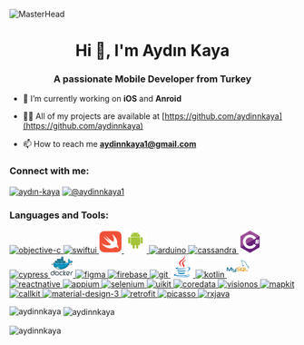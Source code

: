 ![MasterHead](https://miro.medium.com/v2/resize:fit:4800/format:webp/1*t1pEc6Sg5r97hMcyhB-E1Q.png)

<h1 align="center">Hi 👋, I'm Aydın Kaya</h1>
<h3 align="center">A passionate Mobile Developer from Turkey</h3>

- 🔭 I’m currently working on **iOS** and **Anroid**

- 👨‍💻 All of my projects are available at [https://github.com/aydinnkaya](https://github.com/aydinnkaya)

- 📫 How to reach me **aydinnkaya1@gmail.com**

<h3 align="left">Connect with me:</h3>
<p align="left">
<a href="https://linkedin.com/in/aydın-kaya" target="blank"><img align="center" src="https://raw.githubusercontent.com/rahuldkjain/github-profile-readme-generator/master/src/images/icons/Social/linked-in-alt.svg" alt="aydın-kaya" height="30" width="40" /></a>
<a href="https://medium.com/@aydinnkaya1" target="blank"><img align="center" src="https://raw.githubusercontent.com/rahuldkjain/github-profile-readme-generator/master/src/images/icons/Social/medium.svg" alt="@aydinnkaya1" height="30" width="40" /></a>
</p>

<h3 align="left">Languages and Tools:</h3>
<p align="left"> 
    <a href="https://developer.apple.com/documentation/objectivec" target="_blank" rel="noreferrer"> 
        <img src="https://upload.wikimedia.org/wikipedia/commons/6/6a/Objective-C_Logo.png" alt="objective-c" width="40" height="40"/> 
    </a>
    <a href="https://developer.apple.com/documentation/swiftui/" target="_blank" rel="noreferrer"> 
        <img src="https://developer.apple.com/assets/elements/icons/swiftui/swiftui-96x96_2x.png" alt="swiftui" width="40" height="40"/> 
    </a>
    <a href="https://developer.apple.com/swift/" target="_blank" rel="noreferrer"> 
        <img src="https://raw.githubusercontent.com/devicons/devicon/master/icons/swift/swift-original.svg" alt="swift" width="40" height="40"/> 
    </a> 
    <a href="https://developer.android.com" target="_blank" rel="noreferrer"> 
        <img src="https://raw.githubusercontent.com/devicons/devicon/master/icons/android/android-original-wordmark.svg" alt="android" width="40" height="40"/> 
    </a> 
    <a href="https://www.arduino.cc/" target="_blank" rel="noreferrer"> 
        <img src="https://cdn.worldvectorlogo.com/logos/arduino-1.svg" alt="arduino" width="40" height="40"/> 
    </a> 
    <a href="https://cassandra.apache.org/" target="_blank" rel="noreferrer"> 
        <img src="https://www.vectorlogo.zone/logos/apache_cassandra/apache_cassandra-icon.svg" alt="cassandra" width="40" height="40"/> 
    </a> 
    <a href="https://www.w3schools.com/cs/" target="_blank" rel="noreferrer"> 
        <img src="https://raw.githubusercontent.com/devicons/devicon/master/icons/csharp/csharp-original.svg" alt="csharp" width="40" height="40"/> 
    </a> 
    <a href="https://www.cypress.io" target="_blank" rel="noreferrer"> 
        <img src="https://www.vectorlogo.zone/logos/cypressio/cypressio-icon.svg" alt="cypress" width="40" height="40"/> 
    </a> 
    <a href="https://www.docker.com/" target="_blank" rel="noreferrer"> 
        <img src="https://raw.githubusercontent.com/devicons/devicon/master/icons/docker/docker-original-wordmark.svg" alt="docker" width="40" height="40"/> 
    </a> 
    <a href="https://www.figma.com/" target="_blank" rel="noreferrer"> 
        <img src="https://www.vectorlogo.zone/logos/figma/figma-icon.svg" alt="figma" width="40" height="40"/> 
    </a> 
    <a href="https://firebase.google.com/" target="_blank" rel="noreferrer"> 
        <img src="https://www.vectorlogo.zone/logos/firebase/firebase-icon.svg" alt="firebase" width="40" height="40"/> 
    </a> 
    <a href="https://git-scm.com/" target="_blank" rel="noreferrer"> 
        <img src="https://www.vectorlogo.zone/logos/git-scm/git-scm-icon.svg" alt="git" width="40" height="40"/> 
    </a> 
    <a href="https://www.java.com" target="_blank" rel="noreferrer"> 
        <img src="https://raw.githubusercontent.com/devicons/devicon/master/icons/java/java-original.svg" alt="java" width="40" height="40"/> 
    </a> 
    <a href="https://kotlinlang.org" target="_blank" rel="noreferrer"> 
        <img src="https://www.vectorlogo.zone/logos/kotlinlang/kotlinlang-icon.svg" alt="kotlin" width="40" height="40"/> 
    </a> 
    <a href="https://www.mysql.com/" target="_blank" rel="noreferrer"> 
        <img src="https://raw.githubusercontent.com/devicons/devicon/master/icons/mysql/mysql-original-wordmark.svg" alt="mysql" width="40" height="40"/> 
    </a> 
    <a href="https://reactnative.dev/" target="_blank" rel="noreferrer"> 
        <img src="https://reactnative.dev/img/header_logo.svg" alt="reactnative" width="40" height="40"/> 
    </a> 
    <a href="https://appium.io/" target="_blank" rel="noreferrer"> 
        <img src="https://appium.io/img/logos/appium/appium-logo-600x124.png" alt="appium" width="40" height="40"/> 
    </a> 
    <a href="https://www.selenium.dev" target="_blank" rel="noreferrer"> 
        <img src="https://www.vectorlogo.zone/logos/seleniumhq/seleniumhq-icon.svg" alt="selenium" width="40" height="40"/> 
    </a> 
    <a href="https://developer.apple.com/documentation/uikit/" target="_blank" rel="noreferrer"> 
        <img src="https://developer.apple.com/design/human-interface-guidelines/images/intro/intro-ui-kit-dark_2x.png" alt="uikit" width="40" height="40"/> 
    </a> 
    <a href="https://developer.apple.com/documentation/coredata/" target="_blank" rel="noreferrer"> 
        <img src="https://developer.apple.com/design/human-interface-guidelines/images/intro/intro-core-data_2x.png" alt="coredata" width="40" height="40"/> 
    </a> 
    <a href="https://developer.apple.com/documentation/visionos/" target="_blank" rel="noreferrer"> 
        <img src="https://developer.apple.com/documentation/visionos/images/visionos-icon-160.png" alt="visionos" width="40" height="40"/> 
    </a> 
    <a href="https://developer.apple.com/documentation/mapkit/" target="_blank" rel="noreferrer"> 
        <img src="https://developer.apple.com/design/human-interface-guidelines/images/intro/intro-mapkit-dark_2x.png" alt="mapkit" width="40" height="40"/> 
    </a> 
    <a href="https://developer.apple.com/documentation/callkit/" target="_blank" rel="noreferrer"> 
        <img src="https://developer.apple.com/design/human-interface-guidelines/images/intro/intro-callkit-dark_2x.png" alt="callkit" width="40" height="40"/> 
    </a> 
    <a href="https://material.io/design/material-studies/material-3/" target="_blank" rel="noreferrer"> 
        <img src="https://material.io/design/assets/1Jx9HjcOxfY5cH4TxwGdzlu4NfS9SmoJf/M3_Catalyst_Logo.png" alt="material-design-3" width="40" height="40"/> 
    </a>
    <a href="https://square.github.io/retrofit/" target="_blank" rel="noreferrer"> 
        <img src="https://upload.wikimedia.org/wikipedia/commons/6/6a/Retrofit_Logo.png" alt="retrofit" width="40" height="40"/> 
    </a>
    <a href="https://square.github.io/picasso/" target="_blank" rel="noreferrer"> 
        <img src="https://square.github.io/picasso/static/sample.png" alt="picasso" width="40" height="40"/> 
    </a>
    <a href="https://rxjava.github.io/" target="_blank" rel="noreferrer"> 
        <img src="https://rxjava.github.io/images/rxjava-logo.png" alt="rxjava" width="40" height="40"/> 
    </a>
</p>

<p><img align="left" src="https://github-readme-stats.vercel.app/api/top-langs?username=aydinnkaya&show_icons=true&locale=en&layout=compact" alt="aydinnkaya" /></p>

<p>&nbsp;<img align="center" src="https://github-readme-stats.vercel.app/api?username=aydinnkaya&show_icons=true&locale=en" alt="aydinnkaya" /></p>

<p><img align="center" src="https://github-readme-streak-stats.herokuapp.com/?user=aydinnkaya&" alt="aydinnkaya" /></p>
